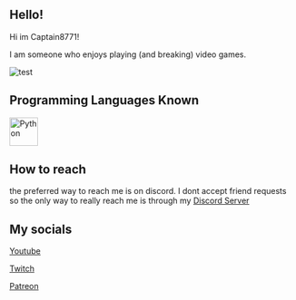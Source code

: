 ## Hello!
Hi im Captain8771! 

I am someone who enjoys playing (and breaking) video games.

![test](https://media.discordapp.net/attachments/816969327504392243/840479027806339102/uwu.png?width=480&height=240 "EA Sports")

## Programming Languages Known
<img src="https://camo.githubusercontent.com/15b46961dc0bd64768af004b11cec415fe5dc365adb05965b45c220de26f0fbd/68747470733a2f2f63646e2e646973636f72646170702e636f6d2f656d6f6a69732f3238363532393037333434353037363939322e706e673f763d31" alt="Python" title="Python" data-canonical-src="https://cdn.discordapp.com/emojis/286529073445076992.png?v=1" width="50" height ="50"/>


## How to reach
the preferred way to reach me is on discord. I dont accept friend requests so the only way to really reach me is through my [Discord Server](https://discord.gg/qWrFPDTCRz)



## My socials
[Youtube](https://www.youtube.com/channel/UCug4x3ILp2jgS3G0wfZFd6g)

[Twitch](https://www.twitch.tv/thecaptain8771)

[Patreon](https://www.patreon.com/bePatron?u=52610630)
